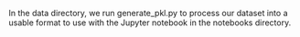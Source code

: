 In the data directory, we run generate_pkl.py to process our dataset into a usable format to use with the Jupyter notebook in the notebooks directory.

